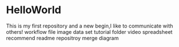 # HelloWorld
This is my first repository and a new begin,I like to communicate with others!
workflow file image data set tutorial folder video spreadsheet recommend readme repositroy merge diagram
